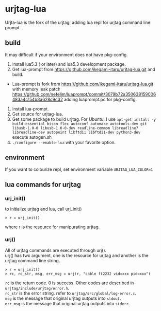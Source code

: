 # urjtag-lua

Urjta-lua is the fork of the urjtag, adding lua repl for urjtag command line prompt.

## build
It may difficult if your environment does not have pkg-config.  
1. Install lua5.3 ( or later) and lua5.3 development package.
1. Get lua-prompt from https://github.com/ikegami-itaru/urjtag-lua.git and build.  
  - Lua-prompt is fork from https://github.com/ikegami-itaru/urjtag-lua.git with memory leak patch https://github.com/nefelim/luaprompt/commit/3079b72a350638159006483a4c154b3a628c9c32
 adding luaprompt.pc for pkg-config.  
1. Install lua-prompt.  
1. Get source for urjtag-lua.  
1. Get some package to build urjtag. For Ubuntu, I use
`apt-get install -y build-essential bison flex autoconf automake autotools-dev git libusb-1.0-0 libusb-1.0-0-dev readline-common libreadline7 libreadline-dev autopoint libftdi1 libftdi1-dev python3-dev`  
execute autogen.sh 
1. `./configure --enable-lua`  with your favorite option.  

## environment
If you want to colourize repl, set environment variable `URJTAG_LUA_COLOR=1`  

## lua commands for urjtag
### urj_init()
to initialize urjtag and lua, call urj_init()
```
> r = urj_init()
```
where r is the resource for manipurating urjtag.  
### urj()
All of urjtag commands are executed through urj().  
urj() has two argument, one is the resource for urjtag and another is the urjtag command line string.
```
> r = urj_init()
> rc, rc_str, msg, err_msg = urj(r, "cable ft2232 vid=xxx pid=xxx")
```
`rc` is the return code. 0 is success. Other codes are described in `urjtag/include/urjtag/error.h`.    
`rc_str` is the error string. refer to `urjtag/src/global/log-error.c`.  
`msg` is the message that original urjtag outputs into `stdout`.  
`err_msg` is the message that original urjtag outputs into `stderr`.

